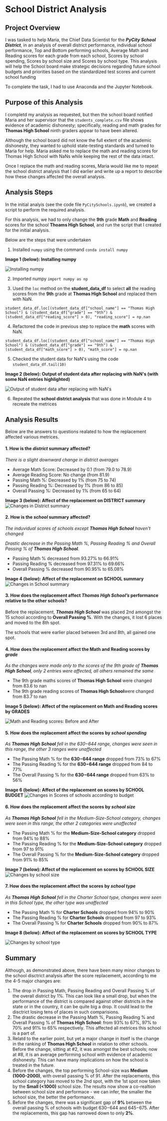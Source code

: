 # School District Analysis

## Project Overview

I was tasked to help Maria, the Chief Data Scientist for the ***PyCity School District***, in an analysis of overall district performance, individual school performance, Top and Bottom performing schools, Average Math and Reading scores for each grade from each school, Scores by school spending, Scores by school size and Scores by school type. This analysis will help the School board make strategic decisions regarding future school budgets and priorities based on the standardized test scores and current school funding

To complete the task, I had to use Anaconda and the Jupyter Notebook.

## Purpose of this Analysis

I completd my analysis as requested, but then the school board notified Maria and her supervisor that the `students_complete.csv` file shows evidence of academic dishonesty; specifically, reading and math grades for **Thomas High School** ninth graders appear to have been altered. 

Although the school board did not know the full extent of the academic dishonesty, they wanted to uphold state-testing standards and turned to Maria for help. Maria asked me to replace the math and reading scores for Thomas High School with NaNs while keeping the rest of the data intact. 

Once I replace the math and reading scores, Maria would like me to repeat the school district analysis that I did earlier and write up a report to describe how these changes affected the overall analysis.

## Analysis Steps

In the initial analyis (see the code file `PyCitySchools.ipynb`), we created a script to perform the required analysis.

For this analysis, we had to only change the **9th** grade **Math** and **Reading** scores for the school **Thoams High School**, and run the script that I created for the initial analysis.

Below are the steps that were undertaken

1. Installed `numpy` using the command `conda install numpy`

**Image 1 (below): Installing numpy**

![Installing numpy](./Resources/Installing_numpy.png)

2. Imported numpy 
`import numpy as np`

3. Used the `loc` method on the **student_data_df** to select **all** the reading scores from the **9th** grade at **Thomas High School** and replaced them with NaN.
```
student_data_df.loc[(student_data_df["school_name"] == "Thomas High School") & (student_data_df["grade"] == "9th") & (student_data_df["reading_score"] > 0), "reading_score"] = np.nan
```
4. Refactored the code in previous step to replace the **math** scores with NaN.

```
student_data_df.loc[(student_data_df["school_name"] == "Thomas High School") & (student_data_df["grade"] == "9th") & (student_data_df["math_score"] > 0), "math_score"] = np.nan
```
5. Checked the student data for NaN's using the code `student_data_df.tail(10)`

**Image 2 (below): Output of student data after replacing with NaN's (with some NaN entries highlighted)**

![Output of student data after replacing with NaN's](./Resources/output_with_nans.png)

6. Repeated the **school district analysis** that was done in Module 4 to recreate the metrices

## Analysis Results

Below are the answers to questions realated to how the replacement affected various metrices.

#### 1. How is the ***district*** summary affected?

*There  is a slight downward change in district averages*
* Average Math Score:       Decreased by 0.1 (from 79.0 to 78.9)
* Average Reading Score:    No change (from 81.9)
* Passing Math %:           Decreased by 1% (from 75 to 74)
* Passing Reading %:        Decreased by 1% (from 86 to 85)
* Overall Passing %:        Decreased by 1% (from 65 to 64)

**Image 3 (below): Affect of the replacement on DISTRICT summary**
![Changes in District summary](./Resources/district_summary_before_and_after.png)


#### 2. How is the ***school*** summary affected?

*The induvidual scores of schools except ***Thomas High School*** haven't changed*

*Drastic decrease in the Passing Math %, Passing Reading % and Overall Passing % of ***Thomas High School***.*
* Passing Math % decreased from 93.27% to 66.91%
* Passing Reading % decreased from 97.31% to 69.66%
* Overall Passing % decreased from 90.95% to 65.08%

**Image 4 (below): Affect of the replacement on SCHOOL summary**
![Changes in School summary](./Resources/school_summary_before_and_after.png)


#### 3. How does the replacement affect ***Thomas High School’s*** performance relative to the other schools?
Before the replacement, ***Thomas High School*** was placed 2nd amongst the 15 school according to **Overall Passing %**. With the changes, it lost 6 places and moved to the 8th spot.

The schools that were earlier placed between 3rd and 8th, all gained one spot.

#### 4. How does the replacement affect the Math and Reading scores by ***grade***
*As the changes were made only to the scores of the 9th grade of **Thomas High School**, only 2 entries were affected, all others remained the same*
* The 9th grade maths scores of **Thomas High School** were changed from 83.6 to nan
* The 9th grade reading scores of **Thomas High School**were changed from 83.7 to nan 

**Image 5 (below): Affect of the replacement on Math and Reading scores by GRADES**

![Math and Reading scores: Before and After](./Resources/math_and_reading_scores_before_and_after.png)


#### 5. How does the replacement affect the scores by ***school spending***
*As **Thomas High School** fell in the $630-$644 range, changes were seen in this range, the other 3 ranges were unaffected*
* The  Passing Math % for the **$630-$644 range** dropped from 73% to 67%
* The Passing Reading % for the **$630-$644 range** dropped from 84 to 77%
* The Overall Passing % for the **$630-$644 range** dropped from 63% to 56%

**Image 6 (below): Affect of the replacement on scores by SCHOOL BUDGET**
![Changes in Scores of schools according to budget](./Resources/budget_summary_before_and_after.png)


#### 6.  How does the replacement affect the scores by ***school size***
*As **Thomas High School** fell in the Medium-Size-School category, changes were seen in this range, the other 2 categories were unaffected*
* The  Passing Math % for the **Medium-Size-School category** dropped from 94% to 88%
* The Passing Reading % for the **Medium-Size-School category** dropped from 97 to 91%
* The Overall Passing % for the **Medium-Size-School category** dropped from 91% to 85%

**Image 7 (below): Affect of the replacement on scores by SCHOOL SIZE**
![Changes by school size](./Resources/before_and_after_scores-by_school_size.png)


#### 7.  How does the replacement affect the scores by ***school type***
*As **Thomas High School** fell in the Charter School type, changes were seen in this School type, the other type was unaffected*
* The Passing Math % for **Charter Schools** dropped from 94% to 90%
* The Passing Reading % for **Charter Schools** dropped from 97 to 93%
* The Overall Passing % for **Charter Schools** dropped from 90% to 87%

**Image 8 (below): Affect of the replacement on scores by SCHOOL TYPE**

![Changes by school type](./Resources/before_and_after_scores-by_school_type.png)

## Summary

Although, as demonstrated above, there have been many minor changes to the school disctrict analysis after the score replacement, according to me the 4-5 major changes are:
1. The drop in Passing Math, Passing Reading and Overall Passing % of the overall district by 1%. This can look like a small drop, but when the performance of the district is compared against other districts in the state or in the country, it can be quite big a drop. It could lead to the disctrict losing tens of places in such comparisions.  
2. The drastic decrease in the Passing Math %, Passing Reading % and Overall Passing % of **Thomas High School**: from 93% to 67%, 97% to 70% and 91% to 65% respectively. This affected all metrices this school is a part of.
3. Relatd to the earlier point, but yet a major change in itself is the change in the ranking of **Thomas High School** in relation to other schools. Before the change, sitting at #2, it was amongst the best schools; now at #8, it is an average performing school with evidence of academic dishonesty. This can have many implications on how the school is treated in the future.
4. Before the changes, the top performing School-size was **Medium (1000-2000)**, with  overall passing % of 91. After the replacements, this school category has moved to the 2nd spot, with the 1st spot now taken by the **Small (<1000)** school size. The results now show a co-realtion between school size and performace - we can infer, the smaller the school size, the better the performance. 
5. Before the changes, there was a significant  gap of **9%** between the overall passing % of schools with budget $630-$644 and $645-$675. After the replacements, this gap has narrowed down to only **2%**.
